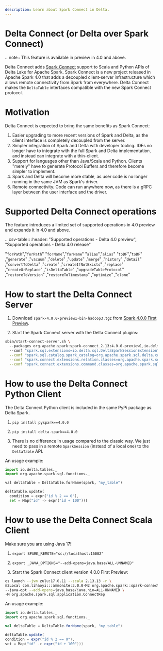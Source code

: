 ```yaml
---
description: Learn about Spark Connect in Delta.
---
```


# Delta Connect (or Delta over Spark Connect)

.. note:: This feature is available in preview in <Delta> 4.0 and above.

Delta Connect adds [Spark Connect](https://spark.apache.org/docs/latest/spark-connect-overview.html) support to Scala and Python APIs of Delta Lake for Apache Spark. Spark Connect is a new project released in Apache Spark 4.0 that adds a decoupled client-server infrastructure which allows remote connectivity from Spark from everywhere. Delta Connect makes the `DeltaTable` interfaces compatible with the new Spark Connect protocol.

# Motivation

Delta Connect is expected to bring the same benefits as Spark Connect:

1. Easier upgrading to more recent versions of Spark and Delta, as the client interface is completely decoupled from the server.
2. Simpler integration of Spark and Delta with developer tooling. IDEs no longer have to integrate with the full Spark and Delta implementation, and instead can integrate with a thin-client.
3. Support for languages other than Java/Scala and Python. Clients "merely" have to generate Protocol Buffers and therefore become simpler to implement.
4. Spark and Delta will become more stable, as user code is no longer running in the same JVM as Spark's driver.
5. Remote connectivity. Code can run anywhere now, as there is a gRPC layer between the user interface and the driver.

# Supported Delta Connect operations

The feature introduces a limited set of supported operations in <Delta> 4.0 preview and expands it in <Delta> 4.0 and above.

.. csv-table::
:header: "Supported operations - Delta 4.0 preview", "Supported operations - Delta 4.0 release"

"`forPath`","`forPath`"
"`forName`","`forName`"
"`alias`","`alias`"
"`toDF`","`toDF`"
,"`generate`"
,"`vacuum`"
,"`delete`"
,"`update`"
,"`merge`"
,"`history`"
,"`detail`"
,"`convertToDelta`"
,"`create`"
,"`createIfNotExists`"
,"`replace`"
,"`createOrReplace`"
,"`isDeltaTable`"
,"`upgradeTableProtocol`"
,"`restoreToVersion`"
,"`restoreToTimestamp`"
,"`optimize`"
,"`clone`"

# How to start the Delta Connect Server

1. Download `spark-4.0.0-preview1-bin-hadoop3.tgz` from [Spark 4.0.0 First Preview](https://archive.apache.org/dist/spark/spark-4.0.0-preview1).

2. Start the Spark Connect server with the Delta Connect plugins:

```bash
sbin/start-connect-server.sh \ 
  --packages org.apache.spark:spark-connect_2.13:4.0.0-preview1,io.delta:delta-connect-server_2.13:4.0.0-preview1,io.delta:delta-connect-common_2.13:4.0.0-preview1,com.google.protobuf:protobuf-java:3.25.1 \ 
  --conf "spark.sql.extensions=io.delta.sql.DeltaSparkSessionExtension" \
  --conf "spark.sql.catalog.spark_catalog=org.apache.spark.sql.delta.catalog.DeltaCatalog" \
  --conf "spark.connect.extensions.relation.classes=org.apache.spark.sql.connect.delta.DeltaRelationPlugin" \
  --conf "spark.connect.extensions.command.classes=org.apache.spark.sql.connect.delta.DeltaCommandPlugin"
```

# How to use the Delta Connect Python Client

The Delta Connect Python client is included in the same PyPi package as Delta Spark.

1. `pip install pyspark==4.0.0`

2. `pip install delta-spark==4.0.0`

3. There is no difference in usage compared to the classic way. We just need to pass in a remote `SparkSession` (instead of a local one) to the `DeltaTable` API.

An usage example:

```python
import io.delta.tables._
import org.apache.spark.sql.functions._

val deltaTable = DeltaTable.forName(spark, "my_table")

deltaTable.update(
  condition = expr("id % 2 == 0"),
  set = Map("id" -> expr("id + 100")))
```

# How to use the Delta Connect Scala Client

Make sure you are using Java 17!

1. `export SPARK_REMOTE="sc://localhost:15002"`

2. `export _JAVA_OPTIONS="--add-opens=java.base/ALL-UNNAMED"`

3. Start the Spark Connect client version 4.0.0 First Preview:

```bash
cs launch --jvm zulu:17.0.11 --scala 2.13.13 -r \
m2Local com.lihaoyi:::ammonite:3.0.0-M2 org.apache.spark::spark-connect-client-jvm:4.0.0-preview1 io.delta:delta-connect-client_2.13:4.0.0-preview1 io.delta:delta-connect-common_2.13:4.0.0-preview1 org.tpolecat::typename::1.1.0 com.google.protobuf:protobuf-java:3.25.1 \
--java-opt --add-opens=java.base/java.nio=ALL-UNNAMED \
-M org.apache.spark.sql.application.ConnectRep
```

An usage example:
    
```scala
import io.delta.tables._
import org.apache.spark.sql.functions._

val deltaTable = DeltaTable.forName(spark, "my_table")

deltaTable.update(
condition = expr("id % 2 == 0"),
set = Map("id" -> expr("id + 100")))
```
